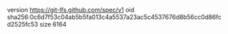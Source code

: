 version https://git-lfs.github.com/spec/v1
oid sha256:0c6d7f53c04ab5b5fa013c4a5537a23ac5c4537676d8b56cc0d86fcd2525fc53
size 6164
